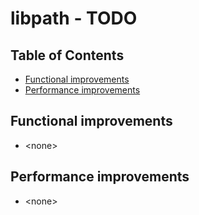# libpath - TODO <!-- omit in toc -->


## Table of Contents <!-- omit in toc -->

- [Functional improvements](#functional-improvements)
- [Performance improvements](#performance-improvements)


## Functional improvements

* \<none>


## Performance improvements

* \<none>


<!-- ########################### end of file ########################### -->

